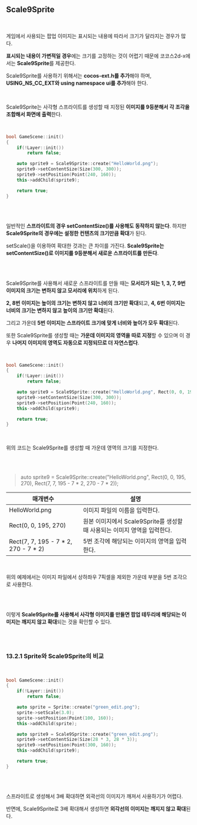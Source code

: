 ## Scale9Sprite

</br>

게임에서 사용되는 팝업 이미지는 표시되는 내용에 따라서 크기가 달라지는 경우가 많다.

**표시되는 내용이 가변적일 경우**에는 크기를 고정하는 것이 어렵기 때문에 코코스2d-x에서는 **Scale9Sprite**를 제공한다.

Scale9Sprite를 사용하기 위해서는 **cocos-ext.h를 추가**해야 하며, **USING_NS_CC_EXT와 using namespace ui를 추가**해야 한다.

</br>

Scale9Sprite는 사각형 스프라이트를 생성할 때 지정된 **이미지를 9등분해서 각 조각을 조합해서 화면에 출력**한다.

</br>

```C++
bool GameScene::init()
{
    if(!Layer::init())
        return false;

    auto sprite9 = Scale9Sprite::create("HelloWorld.png");
    sprite9->setContentSize(Size(300, 300));
    sprite9->setPosition(Point(240, 160));
    this->addChild(sprite9);

    return true;
}
```
</br>

</br>

일반적인 **스프라이트의 경우 setContentSize()를 사용해도 동작하지 않는다**. 하지만 **Scale9Sprite의 경우에는 설정한 컨텐츠의 크기만큼 확대**가 된다.

setScale()을 이용하여 확대한 것과는 큰 차이를 가진다. **Scale9Sprite는 setContentSize()로 이미지를 9등분해서 새로운 스프라이트를 만든다**.

</br>

</br>

Scale9Sprite를 사용해서 새로운 스프라이트를 만들 때는 **모서리가 되는 1, 3, 7, 9번 이미지의 크기는 변하지 않고 모서리에 위치**하게 된다.

**2, 8번 이미지는 높이의 크기는 변하지 않고 너비의 크기만 확대**되고, **4, 6번 이미지는 너비의 크기는 변하지 않고 높이의 크기만 확대**된다.

그리고 가운데 **5번 이미지는 스프라이트 크기에 맞게 너비와 높이가 모두 확대**된다.

또한 Scale9Sprite를 생성할 때는 **가운데 이미지의 영역을 따로 지정**할 수 있으며 이 경우 **나머지 이미지의 영역도 자동으로 지정되므로 더 자연스럽다**.

</br>

```C++
bool GameScene::init()
{
    if(!Layer::init())
        return false;

    auto sprite9 = Scale9Sprite::create("HelloWorld.png", Rect(0, 0, 195, 270), Rect(7, 7, 195 - 7 * 2, 270 - 7 * 2));
    sprite9->setContentSize(Size(300, 300));
    sprite9->setPosition(Point(240, 160));
    this->addChild(sprite9);

    return true;
}
```
</br>

위의 코드는 Scale9Sprite를 생성할 때 가운데 영역의 크기를 지정한다.

</br>
</br>

> auto sprite9 = Scale9Sprite::create("HelloWorld.png", Rect(0, 0, 195, 270), Rect(7, 7, 195 - 7 * 2, 270 - 7 * 2));

|매개변수|설명|
|--------|----|
|HelloWorld.png|이미지 파일의 이름을 입력한다.|
|Rect(0, 0, 195, 270)|원본 이미지에서 Scale9Sprite를 생성할 때 사용되는 이미지 영역을 입력한다.|
|Rect(7, 7, 195 - 7 * 2, 270 - 7 * 2)|5번 조각에 해당되는 이미지의 영역을 입력한다.|

</br>

위의 예제에서는 이미지 파일에서 상하좌우 7픽셀을 제외한 가운데 부분을 5번 조각으로 사용한다.

</br>

</br>

이렇게 **Scale9Sprite를 사용해서 사각형 이미지를 만들면 팝업 테두리에 해당되는 이미지는 깨지지 않고 확대**되는 것을 확인할 수 있다.

</br>
</br>

### 13.2.1 Sprite와 Scale9Sprite의 비교

</br>

```C++
bool GameScene::init()
{
    if(!Layer::init())
        return false;

    auto sprite = Sprite::create("green_edit.png");
    sprite->setScale(3.0);
    sprite->setPosition(Point(100, 160));
    this->addChild(sprite);

    auto sprite9 = Scale9Sprite::create("green_edit.png");
    sprite9->setContentSize(Size(28 * 3, 28 * 3));
    sprite9->setPosition(Point(300, 160));
    this->addChild(sprite9);

    return true;
}
```

</br>

</br>

스프라이트로 생성해서 3배 확대하면 외곽선의 이미지가 깨져서 사용하기가 어렵다.

반면에, Scale9Sprite로 3배 확대해서 생성하면 **외각선의 이미지는 깨지지 않고 확대**된다.